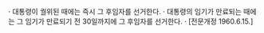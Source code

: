 · 대통령이 궐위된 때에는 즉시 그 후임자를 선거한다.
· 대통령의 임기가 만료되는 때에는 그 임기가 만료되기 전 30일까지에 그 후임자를 선거한다.
· [전문개정 1960.6.15.]
